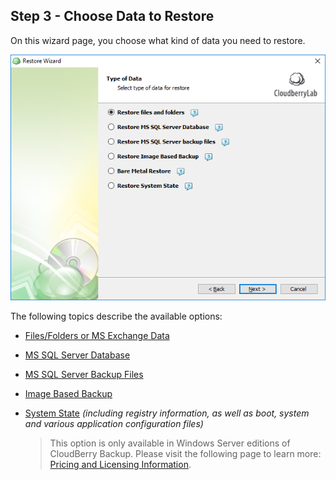 ## Step 3 - Choose Data to Restore

On this wizard page, you choose what kind of data you need to restore.

![](/assets/choose-data-to-restore-2.png)

The following topics describe the available options:

* [Files/Folders or MS Exchange Data](/chapter1/step-3-choose-data-to-restore/31-restore-filesfolders-or-ms-exchange-data.md)

* [MS SQL Server Database](/chapter1/step-3-choose-data-to-restore/32-restore-ms-sql-server-database.md)

* [MS SQL Server Backup Files](/chapter1/step-3-choose-data-to-restore/33-restore-ms-sql-server-backup-files.md)

* [Image Based Backup](/chapter1/step-3-choose-data-to-restore/34-restore-a-disk-image-or-network-share.md)

* [System State](/chapter1/step-3-choose-data-to-restore/35-restore-system-state-data.md) _\(including registry information, as well as boot, system and various application configuration files\)_

  > This option is only available in Windows Server editions of CloudBerry Backup. Please visit the following page to learn more: [Pricing and Licensing Information](https://www.cloudberrylab.com/managed-backup/pricing.aspx).



